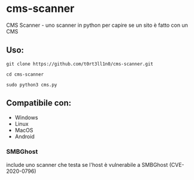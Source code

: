 # cms-scanner
CMS Scanner - uno scanner in python per capire se un sito è fatto con un CMS
## Uso:
````
git clone https://github.com/t0rt3ll1n0/cms-scanner.git
````
````
cd cms-scanner
````
````
sudo python3 cms.py
````
## Compatibile con:
- Windows
- Linux
- MacOS
- Android
### SMBGhost
include uno scanner che testa se l'host è vulnerabile a SMBGhost (CVE-2020-0796)
